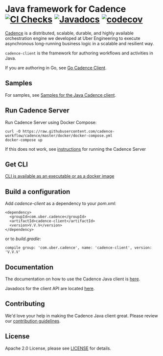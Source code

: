 # Java framework for Cadence [![CI Checks](https://github.com/cadence-workflow/cadence-java-client/actions/workflows/ci-checks.yml/badge.svg)](https://github.com/cadence-workflow/cadence-java-client/actions/workflows/ci-checks.yml) [![Javadocs](https://www.javadoc.io/badge/com.uber.cadence/cadence-client.svg)](https://www.javadoc.io/doc/com.uber.cadence/cadence-client) [![codecov](https://codecov.io/gh/cadence-workflow/cadence-java-client/graph/badge.svg?token=eVBGf4EmXr)](https://codecov.io/gh/cadence-workflow/cadence-java-client)


[Cadence](https://github.com/cadence-workflow/cadence) is a distributed, scalable, durable, and highly available orchestration engine we developed at Uber Engineering to execute asynchronous long-running business logic in a scalable and resilient way.

`cadence-client` is the framework for authoring workflows and activities in Java.

If you are authoring in Go, see [Go Cadence Client](https://github.com/cadence-workflow/cadence-go-client).

## Samples

For samples, see [Samples for the Java Cadence client](https://github.com/cadence-workflow/cadence-java-samples).

## Run Cadence Server

Run Cadence Server using Docker Compose:

    curl -O https://raw.githubusercontent.com/cadence-workflow/cadence/master/docker/docker-compose.yml
    docker-compose up

If this does not work, see [instructions](https://github.com/cadence-workflow/cadence/blob/master/README.md) for running the Cadence Server

## Get CLI

[CLI is available as an executable or as a docker image](https://github.com/cadence-workflow/cadence/blob/master/tools/cli/README.md)

## Build a configuration

Add *cadence-client* as a dependency to your *pom.xml*:

    <dependency>
      <groupId>com.uber.cadence</groupId>
      <artifactId>cadence-client</artifactId>
      <version>V.V.V</version>
    </dependency>
    
or to *build.gradle*:

    compile group: 'com.uber.cadence', name: 'cadence-client', version: 'V.V.V'

## Documentation

The documentation on how to use the Cadence Java client is [here](https://cadenceworkflow.io/docs/java-client).

Javadocs for the client API are located [here](https://www.javadoc.io/doc/com.uber.cadence/cadence-client).

## Contributing
We'd love your help in making the Cadence Java client great. Please review our [contribution guidelines](CONTRIBUTING.md).

## License
Apache 2.0 License, please see [LICENSE](LICENSE) for details.
